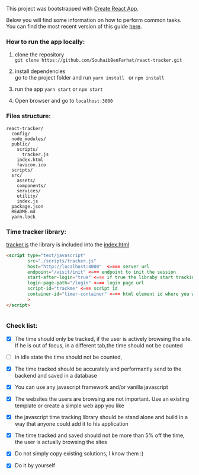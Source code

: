 This project was bootstrapped with [Create React App](https://github.com/facebook/create-react-app).

Below you will find some information on how to perform common tasks.<br>
You can find the most recent version of this guide [here](https://github.com/facebook/create-react-app/blob/master/packages/react-scripts/template/README.md).

### How to run the app locally:

1. clone the repository<br>
``
git clone https://github.com/SouhaibBenFarhat/react-tracker.git
``
2. install dependencies<br>
go to the project folder and run 
``
yarn install 
``
or 
``
npm install
``

3. run the app 
``
yarn start
``
or 
``
npm start
``

4. Open browser and go to ``localhost:3000``


### Files structure:

```
react-tracker/
  config/
  node_modules/
  public/
    scripts/
      tracker.js
    index.html
    favicon.ico
  scripts/
  src/
    assets/
    components/
    services/
    utility/
    index.js
  package.json
  README.md
  yarn.lock

```

### Time tracker library:
[tracker.js](/public/scripts/tracker.js) the library is included into the  [index.html](/public/index.html)

````html
<script type="text/javascript"
        src="./scripts/tracker.js"
        host="http://localhost:4000"  <==== server url
        endpoint="/visit/init" <=== endpoint to init the session
        start-after-login="true" <=== if true the libraby start tracking once the user is logged in
        login-page-path="/login" <=== login page url 
        script-id="trackme" <=== script id
        container-id="timer-container" <=== html element id where you want to show to elpased time.
        >
</script>
        
````

 
### Check list:

* [x] The time should only be tracked, if the user is actively browsing the site. If he is out of focus, in a different tab,the time should not be counted
* [ ] in idle state the time should not be counted,
* [x] The time tracked should be accurately and performantly send to the backend and saved in a database
* [x] You can use any javascript framework and/or vanilla javascript
* [x] The websites the users are browsing are not important. Use an existing template or create a simple web app you like
* [x] the javascript time tracking library should be stand alone and build in a way that anyone could add it to his application
* [x] The time tracked and saved should not be more than 5% off the time, the user is actually browsing the sites
* [x] Do not simply copy existing solutions, I know them :)
* [x] Do it by yourself

